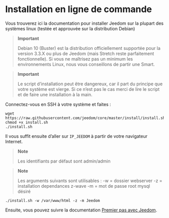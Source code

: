 # Installation en ligne de commande

Vous trouverez ici la documentation pour installer Jeedom sur la plupart des systèmes linux (testée et approuvée sur la distribution Debian)

> **Important**
>
> Debian 10 (Buster) est la distribution officiellement supportée pour la version 3.3.X ou plus de Jeedom (mais Stretch reste parfaitement fonctionnelle). Si vous ne maîtrisez pas un minimum les environnements Linux, nous vous conseillons de partir une Smart.

> **Important**
>
> Le script d’installation peut être dangereux, car il part du principe que votre système est vierge. Si ce n’est pas le cas merci de lire le script et de faire une installation à la main.

Connectez-vous en SSH à votre système et faites :

````
wget https://raw.githubusercontent.com/jeedom/core/master/install/install.sh
chmod +x install.sh
./install.sh
````

Il vous suffit ensuite d’aller sur ``IP_JEEDOM`` à partir de votre navigateur Internet.

> **Note**
>
> Les identifiants par défaut sont admin/admin

> **Note**
>
> Les arguments suivants sont utilisables : -w = dossier webserver -z = installation dependances z-wave -m = mot de passe root mysql désiré

````
./install.sh -w /var/www/html -z -m Jeedom
````

Ensuite, vous pouvez suivre la documentation [Premier pas avec Jeedom](https://doc.jeedom.com/fr_FR/premiers-pas/index).
